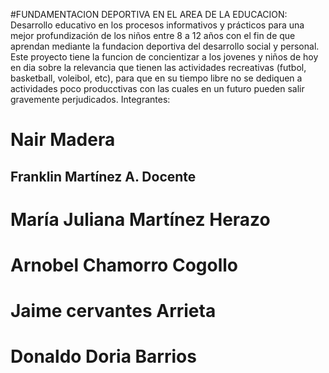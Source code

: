#FUNDAMENTACION DEPORTIVA EN EL AREA DE LA EDUCACION:
Desarrollo educativo en los procesos informativos y prácticos para una mejor profundización de los niños entre 8 a 12 años con el fin de que aprendan mediante
la fundacion deportiva del desarrollo social y personal.
Este proyecto tiene la funcion de concientizar a los jovenes y niños de hoy en dia sobre la relevancia que tienen las actividades recreativas (futbol, basketball, voleibol, etc), para que en su tiempo libre no se dediquen a actividades poco producctivas con las cuales en un futuro pueden salir gravemente perjudicados.
Integrantes: 
# Nair Madera 
## Franklin Martínez A. Docente
# María Juliana Martínez Herazo
# Arnobel Chamorro Cogollo
# Jaime cervantes Arrieta 
# Donaldo Doria Barrios

